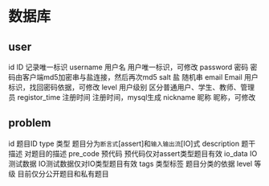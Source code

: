 # 数据库

## user

id					ID				记录唯一标识
username			用户名			用户唯一标识，可修改
password			密码			密码由客户端md5加密串与盐连接，然后再次md5
salt				盐				随机串
email				Email			用户标识，找回密码依据，可修改
level				用户级别		区分普通用户、学生、教师、管理员
registor_time		注册时间		注册时间，mysql生成
nickname			昵称			昵称，可修改

## problem

id					题目ID
type				类型			题目分为`断言式`[assert]和`输入输出流`[IO]式
description			题干描述		对题目的描述
pre_code			预代码			预代码仅对assert类型题目有效
io_data				IO测试数据		IO测试数据仅对IO类型题目有效
tags				类型标签		题目分类的依据
level				等级			目前仅分公开题目和私有题目

